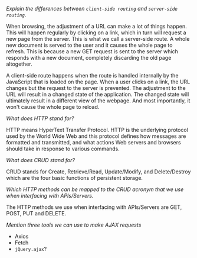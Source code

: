 _Explain the differences between `client-side routing` and `server-side routing`._

When browsing, the adjustment of a URL can make a lot of things happen. This will happen regularly by clicking on a link, which in turn will request a new page from the server. This is what we call a server-side route. A whole new document is served to the user and it causes the whole page to refresh. This is because a new GET request is sent to the server which responds with a new document, completely discarding the old page altogether.

A client-side route happens when the route is handled internally by the JavaScript that is loaded on the page. When a user clicks on a link, the URL changes but the request to the server is prevented. The adjustment to the URL will result in a changed state of the application. The changed state will ultimately result in a different view of the webpage. And most importantly, it won't cause the whole page to reload.

_What does HTTP stand for?_

HTTP means HyperText Transfer Protocol. HTTP is the underlying protocol used by the World Wide Web and this protocol defines how messages are formatted and transmitted, and what actions Web servers and browsers should take in response to various commands.

_What does CRUD stand for?_

CRUD stands for Create, Retrieve/Read, Update/Modify, and Delete/Destroy which are the four basic functions of persistent storage.

_Which HTTP methods can be mapped to the CRUD acronym that we use when interfacing with APIs/Servers._

The HTTP methods we use when interfacing with APIs/Servers are GET, POST, PUT and DELETE.

_Mention three tools we can use to make AJAX requests_

- Axios
- Fetch
- `jQuery.ajax`?
